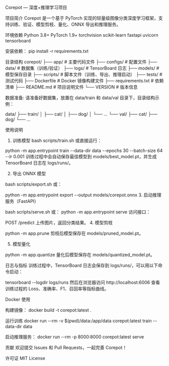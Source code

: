 Corepot — 深度+推理学习项目

项目简介
Corepot 是一个基于 PyTorch 实现的轻量级图像分类深度学习框架，支持训练、验证、模型剪枝、量化、ONNX 导出和推理服务。

环境依赖
Python 3.8+
PyTorch 1.9+
torchvision
scikit-learn
fastapi
uvicorn
tensorboard

安装依赖：
pip install -r requirements.txt

目录结构
corepot/
├── app/                # 主要代码文件
├── configs/            # 配置文件
├── data/               # 数据集（训练/验证）
├── logs/               # TensorBoard 日志
├── models/             # 模型保存目录
├── scripts/            # 脚本文件（训练、导出、推理启动）
├── tests/              # 测试代码
├── Dockerfile          # Docker 镜像构建文件
├── requirements.txt    # 依赖清单
├── README.md           # 项目说明文件
└── VERSION             # 版本信息


数据准备:
请准备好数据集，放置在 data/train 和 data/val 目录下，目录结构示例：

data/
├── train/
│   ├── cat/
│   ├── dog/
│   └── ...
└── val/
    ├── cat/
    ├── dog/
    └── ...

使用说明
1. 训练模型
bash scripts/train.sh
或直接运行：

python -m app.entrypoint train --data-dir data --epochs 30 --batch-size 64 --lr 0.001
训练过程中会自动保存最佳模型到 models/best_model.pt，并生成 TensorBoard 日志在 logs/runs/。

2. 导出 ONNX 模型

bash scripts/export.sh
或：

python -m app.entrypoint export --output models/corepot.onnx
3. 启动推理服务（FastAPI）

bash scripts/serve.sh
或：
python -m app.entrypoint serve
访问接口：

POST /predict
上传图片，返回分类结果。
4. 模型剪枝

python -m app.prune
剪枝后模型保存在 models/pruned_model.pt。

5. 模型量化

python -m app.quantize
量化后模型保存在 models/quantized_model.pt。

日志与指标
训练过程中，TensorBoard 日志会保存到 logs/runs/，可以用以下命令启动：

tensorboard --logdir logs/runs
然后在浏览器访问 http://localhost:6006 查看训练过程的 Loss、准确率、F1、召回率等指标曲线。

Docker 使用

构建镜像：
docker build -t corepot:latest .

运行训练
docker run --rm -v $(pwd)/data:/app/data corepot:latest train --data-dir data

启动推理服务：
docker run --rm -p 8000:8000 corepot:latest serve

贡献
欢迎提交 Issues 和 Pull Requests，一起完善 Corepot！

许可证
MIT License


